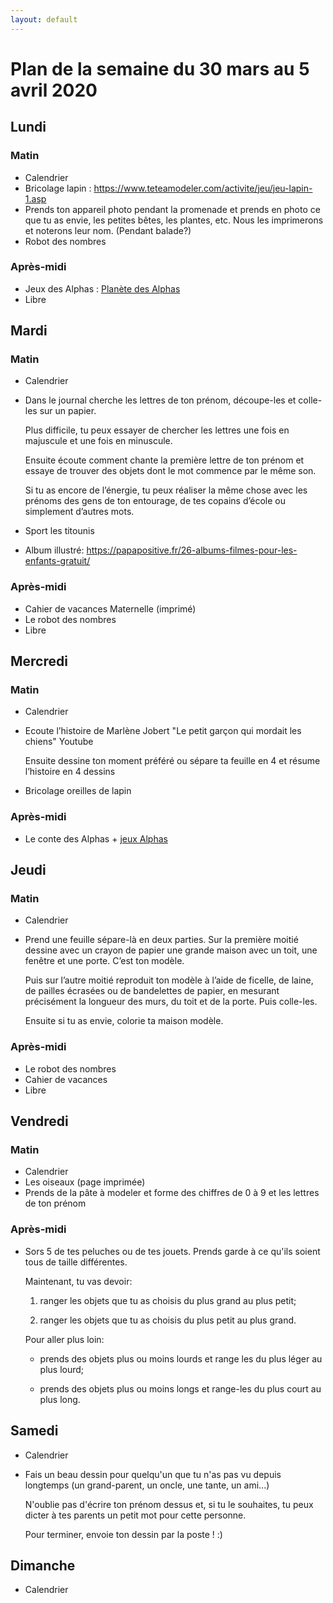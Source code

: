 ```yaml
---
layout: default
---
```

# Plan de la semaine du 30 mars au 5 avril 2020

## Lundi

### Matin

- Calendrier
- Bricolage lapin : https://www.teteamodeler.com/activite/jeu/jeu-lapin-1.asp
- Prends ton appareil photo pendant la promenade et prends en photo ce que tu as envie, les petites bêtes, les plantes, etc. Nous les imprimerons et noterons leur nom. (Pendant balade?)
- Robot des nombres

### Après-midi

- Jeux des Alphas : [Planète des Alphas](https://www.logicieleducatif.fr/maternelle/planete-des-alphas/planete-des-alphas.php)
- Libre

## Mardi

### Matin

- Calendrier
- Dans le journal cherche les lettres de ton prénom, découpe-les et colle-les sur un papier.

  Plus difficile, tu peux essayer de chercher les lettres une fois en majuscule et une fois en minuscule.

  Ensuite écoute comment chante la première lettre de ton prénom et essaye de trouver des objets dont le mot commence par le même son.

  Si tu as encore de l’énergie, tu peux réaliser la même chose avec les prénoms des gens de ton entourage, de tes copains d’école ou simplement d’autres mots.
- Sport les titounis
- Album illustré: https://papapositive.fr/26-albums-filmes-pour-les-enfants-gratuit/

### Après-midi

- Cahier de vacances Maternelle (imprimé)
- Le robot des nombres
- Libre

## Mercredi

### Matin

- Calendrier
- Ecoute l’histoire de Marlène Jobert "Le petit garçon qui mordait les chiens" Youtube

  Ensuite dessine ton moment préféré ou sépare ta feuille en 4 et résume l’histoire en 4 dessins
- Bricolage oreilles de lapin

### Après-midi

- Le conte des Alphas + [jeux Alphas](https://www.logicieleducatif.fr/maternelle/planete-des-alphas/planete-des-alphas.php)

## Jeudi

### Matin

- Calendrier
- Prend une feuille sépare-là en deux parties.
  Sur la première moitié dessine avec un crayon de papier une grande maison avec un toit, une fenêtre et une porte. C’est ton modèle.

  Puis sur l’autre moitié reproduit ton modèle à l’aide de ficelle, de laine, de pailles écrasées ou de bandelettes de papier, en mesurant précisément la longueur des murs, du toit et de la porte. Puis colle-les.

  Ensuite si tu as envie, colorie ta maison modèle.

### Après-midi

- Le robot des nombres
- Cahier de vacances
- Libre

## Vendredi

### Matin

- Calendrier
- Les oiseaux (page imprimée)
- Prends de la pâte à modeler et forme des chiffres de 0 à 9 et les lettres de ton prénom

### Après-midi

- Sors 5 de tes peluches ou de tes jouets. Prends garde à ce qu'ils soient tous de taille différentes.

  Maintenant, tu vas devoir:

  1. ranger les objets que tu as choisis du plus grand au plus petit;

  2. ranger les objets que tu as choisis du plus petit au plus grand.

  Pour aller plus loin:

  - prends des objets plus ou moins lourds et range les du plus léger au plus lourd;

  - prends des objets plus ou moins longs et range-les du plus court au plus long.


## Samedi

- Calendrier
- Fais un beau dessin pour quelqu'un que tu n'as pas vu depuis longtemps (un grand-parent, un oncle, une tante, un ami...)

  N'oublie pas d'écrire ton prénom dessus et, si tu le souhaites, tu peux dicter à tes parents un petit mot pour cette personne.

  Pour terminer, envoie ton dessin par la poste ! :)

## Dimanche

- Calendrier
